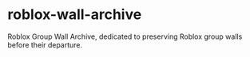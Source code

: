 # roblox-wall-archive
Roblox Group Wall Archive, dedicated to preserving Roblox group walls before their departure.
